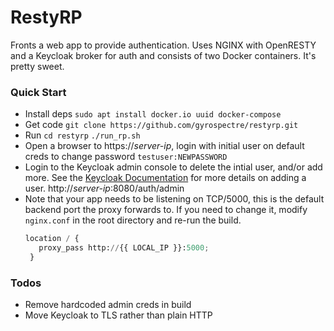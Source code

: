 # RestyRP

Fronts a web app to provide authentication. Uses NGINX with OpenRESTY and a Keycloak broker for auth and consists of two Docker containers. It's pretty sweet.

### Quick Start
- Install deps
`sudo apt install docker.io uuid docker-compose`
- Get code
`git clone https://github.com/gyrospectre/restyrp.git`
- Run
`cd restyrp`
`./run_rp.sh`
- Open a browser to https://*server-ip*, login with initial user on default creds to change password
`testuser:NEWPASSWORD`
- Login to the Keycloak admin console to delete the intial user, and/or add more. See the [Keycloak Documentation](https://www.keycloak.org/docs/3.3/server_admin/topics/users/create-user.html) for more details on adding a user.
http://*server-ip*:8080/auth/admin
- Note that your app needs to be listening on TCP/5000, this is the default backend port the proxy forwards to. If you need to change it, modify `nginx.conf` in the root directory and re-run the build.
   ```python
   location / {
      proxy_pass http://{{ LOCAL_IP }}:5000;
    }
   ```

### Todos
 - Remove hardcoded admin creds in build
 - Move Keycloak to TLS rather than plain HTTP
